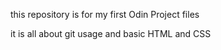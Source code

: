 this repository is for my first Odin Project files

it is all about git usage and basic HTML and CSS

